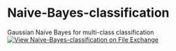 # Naive-Bayes-classification
Gaussian Naive Bayes for multi-class classification
[![View Naive-Bayes-classification on File Exchange](https://www.mathworks.com/matlabcentral/images/matlab-file-exchange.svg)](https://www.mathworks.com/matlabcentral/fileexchange/114490-naive-bayes-classification)
